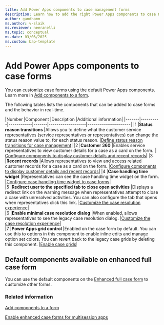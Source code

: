 ```yaml
---
title: Add Power Apps components to case management forms 
description: Learn how to add the right Power Apps components to case management forms.
author: gandhamm 
ms.author: v-slaik
ms.reviewer: neeranelli 
ms.topic: conceptual
ms.date: 03/03/2025
ms.custom: bap-template 
---
```


# Add Power Apps components to case forms

You can customize case forms using the default Power Apps components. Learn more in [Add components to a form](/power-apps/maker/model-driven-apps/add-move-configure-or-delete-components-on-form).


The following tables lists the components that can be added to case forms and the behavior in real-time.

|Number |Component |Description |Additional information|
|-------|----------|------------|-------|-------------------|----------------------|
|1 |**Status reason transitions** |Allows you to define what the customer service representatives (service representatives or representatives) can change the status reason value to, for each status reason. |[Define status reason transitions for case management](define-status-reason-transitions-case-management.md#add-status-reason-transition)|
|2 |**Customer 360** |Enables service representatives to view customer details for a case as a card on the form. |  [Configure components to display customer details and recent records](add-display-components-to-case-form.md#add-the-customer-360-component-to-a-case-form)| 
|3 |**Recent records** |Allows representatives to view and access related customer records for a case as a card on the form. |[Configure components to display customer details and recent records](add-display-components-to-case-form.md#add-the-recent-records-component)|
|4 |**Case handling time widget** |Representatives can see the case handling time widget on the form. |[Configure case handling time widget to case forms](add-case-handling-time.md#enable-case-handling-time-widget)|  
|5 |**Redirect user to the specified tab to close open activities** |Displays a redirect link on the warning message when representatives attempt to close a case with unresolved activities. You can also configure the tab that opens when representatives click this link. |[Customize the case resolution experience](add-enhanced-case-management.md#redirect-users-to-a-specific-tab-to-close-the-open-activities-for-a-case)|    
|6 |**Enable minimal case resolution dialog** |When enabled, allows representatives to see the legacy case resolution dialog. |[Customize the case resolution experience](add-enhanced-case-management.md#disable-the-minimal-case-resolution-dialog)|   
|7 |**Power Apps grid control** |Enabled on the case form by default. You can use this to options in this component to enable inline edits and manage option set colors. You can revert back to the legacy case grids by deleting this component. |[Enable case grids](enable-case-grids.md)|


## Default components available on enhanced full case form

You can use the default components on the [Enhanced full case form](case-enh-config.md#view-default-components-available-on-enhanced-full-case-form) to customize other forms.


### Related information

[Add components to a form](/power-apps/maker/model-driven-apps/add-move-configure-or-delete-components-on-form)

[Enable enhanced case forms for multisession apps](case-enh-config.md)

